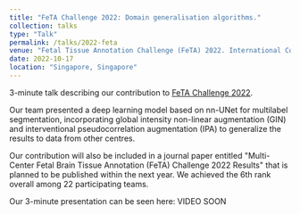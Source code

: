 ```yaml
---
title: "FeTA Challenge 2022: Domain generalisation algorithms."
collection: talks
type: "Talk"
permalink: /talks/2022-feta
venue: "Fetal Tissue Annotation Challenge (FeTA) 2022. International Conference on Medical Image Computing & Computed Assisted Intervention (MICCAI)"
date: 2022-10-17
location: "Singapore, Singapore"
---
```


<p>3-minute talk describing our contribution to <a href="https://feta.grand-challenge.org/Home/">FeTA Challenge 2022</a>.  </p>

<p>Our team presented a deep learning model based on nn-UNet for multilabel segmentation, incorporating global intensity non-linear augmentation (GIN) and interventional pseudocorrelation augmentation (IPA) to generalize the results to data from other centres.  </p>
  
<p>Our contribution will also be included in a journal paper entitled "Multi-Center Fetal Brain Tissue Annotation (FeTA) Challenge 2022 Results" that is planned to be published within the next year. We achieved the 6th rank overall among 22 participating teams. </p>

<p>Our 3-minute presentation can be seen here: VIDEO SOON </p>
